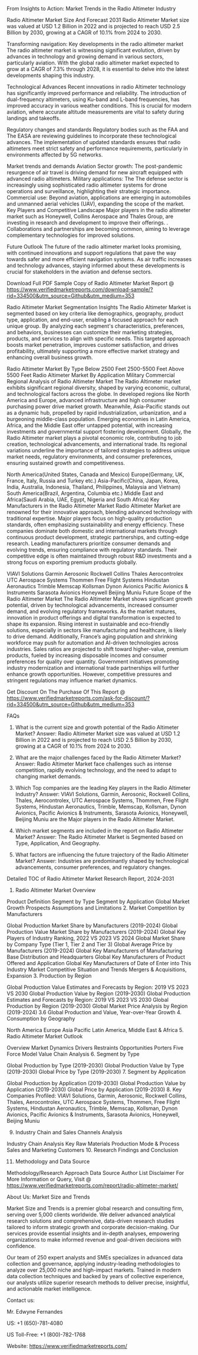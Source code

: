 From Insights to Action: Market Trends in the Radio Altimeter Industry


Radio Altimeter Market Size And Forecast 2031
Radio Altimeter Market size was valued at USD 1.2 Billion in 2022 and is projected to reach USD 2.5 Billion by 2030, growing at a CAGR of 10.1% from 2024 to 2030.

Transforming navigation: Key developments in the radio altimeter market
The radio altimeter market is witnessing significant evolution, driven by advances in technology and growing demand in various sectors, particularly aviation. With the global radio altimeter market expected to grow at a CAGR of 7.3% through 2028, it is essential to delve into the latest developments shaping this industry.

Technological Advances
Recent innovations in radio Altimeter technology has significantly improved performance and reliability. The introduction of dual-frequency altimeters, using Ku-band and L-band frequencies, has improved accuracy in various weather conditions. This is crucial for modern aviation, where accurate altitude measurements are vital to safety during landings and takeoffs.

Regulatory changes and standards
Regulatory bodies such as the FAA and The EASA are reviewing guidelines to incorporate these technological advances. The implementation of updated standards ensures that radio altimeters meet strict safety and performance requirements, particularly in environments affected by 5G networks.

Market trends and demands
Aviation Sector growth: The post-pandemic resurgence of air travel is driving demand for new aircraft equipped with advanced radio altimeters.
Military applications: The The defense sector is increasingly using sophisticated radio altimeter systems for drone operations and surveillance, highlighting their strategic importance.
Commercial use: Beyond aviation, applications are emerging in automobiles and unmanned aerial vehicles (UAV), expanding the scope of the market.
Key Players and Competitive Landscape
Major players in the radio altimeter market such as Honeywell, Collins Aerospace and Thales Group, are investing in research and development to improve their offerings. . Collaborations and partnerships are becoming common, aiming to leverage complementary technologies for improved solutions.

Future Outlook
The future of the radio altimeter market looks promising, with continued innovations and support regulations that pave the way towards safer and more efficient navigation systems. As air traffic increases and technology advances, staying informed about these developments is crucial for stakeholders in the aviation and defense sectors.

Download Full PDF Sample Copy of Radio Altimeter Market Report @ https://www.verifiedmarketreports.com/download-sample/?rid=334500&utm_source=Github&utm_medium=353

Radio Altimeter Market Segmentation Insights
The Radio Altimeter Market is segmented based on key criteria like demographics, geography, product type, application, and end-user, enabling a focused approach for each unique group. By analyzing each segment's characteristics, preferences, and behaviors, businesses can customize their marketing strategies, products, and services to align with specific needs. This targeted approach boosts market penetration, improves customer satisfaction, and drives profitability, ultimately supporting a more effective market strategy and enhancing overall business growth.

Radio Altimeter Market By Type
Below 2500 Feet
2500-5500 Feet
Above 5500 Feet
Radio Altimeter Market By Application
Military
Commercial
Regional Analysis of Radio Altimeter Market
The Radio Altimeter market exhibits significant regional diversity, shaped by varying economic, cultural, and technological factors across the globe. In developed regions like North America and Europe, advanced infrastructure and high consumer purchasing power drive market growth. Meanwhile, Asia-Pacific stands out as a dynamic hub, propelled by rapid industrialization, urbanization, and a burgeoning middle-class population. Emerging economies in Latin America, Africa, and the Middle East offer untapped potential, with increasing investments and governmental support fostering development. Globally, the Radio Altimeter market plays a pivotal economic role, contributing to job creation, technological advancements, and international trade. Its regional variations underline the importance of tailored strategies to address unique market needs, regulatory environments, and consumer preferences, ensuring sustained growth and competitiveness.

North America(United States, Canada and Mexico)
Europe(Germany, UK, France, Italy, Russia and Turkey etc.)
Asia-Pacific(China, Japan, Korea, India, Australia, Indonesia, Thailand, Philippines, Malaysia and Vietnam)
South America(Brazil, Argentina, Columbia etc.)
Middle East and Africa(Saudi Arabia, UAE, Egypt, Nigeria and South Africa)
Key Manufacturers in the Radio Altimeter Market
Radio Altimeter Market are renowned for their innovative approach, blending advanced technology with traditional expertise. Major players focus on high-quality production standards, often emphasizing sustainability and energy efficiency. These companies dominate both domestic and international markets through continuous product development, strategic partnerships, and cutting-edge research. Leading manufacturers prioritize consumer demands and evolving trends, ensuring compliance with regulatory standards. Their competitive edge is often maintained through robust R&D investments and a strong focus on exporting premium products globally.

VIAVI Solutions
Garmin
Aerosonic
Rockwell Collins
Thales
Aerocontrolex
UTC Aerospace Systems
Thommen
Free Flight Systems
Hindustan Aeronautics
Trimble
Memscap
Kollsman
Dynon Avionics
Pacific Avionics & Instruments
Sarasota Avionics
Honeywell
Beijing Muniu
Future Scope of the Radio Altimeter Market
The Radio Altimeter Market shows significant growth potential, driven by technological advancements, increased consumer demand, and evolving regulatory frameworks. As the market matures, innovation in product offerings and digital transformation is expected to shape its expansion. Rising interest in sustainable and eco-friendly solutions, especially in sectors like manufacturing and healthcare, is likely to drive demand. Additionally, France’s aging population and shrinking workforce may push for automation and AI-driven technologies across industries. Sales ratios are projected to shift toward higher-value, premium products, fueled by increasing disposable incomes and consumer preferences for quality over quantity. Government initiatives promoting industry modernization and international trade partnerships will further enhance growth opportunities. However, competitive pressures and stringent regulations may influence market dynamics.

Get Discount On The Purchase Of This Report @ https://www.verifiedmarketreports.com/ask-for-discount/?rid=334500&utm_source=Github&utm_medium=353

FAQs
1. What is the current size and growth potential of the Radio Altimeter Market?
Answer: Radio Altimeter Market size was valued at USD 1.2 Billion in 2022 and is projected to reach USD 2.5 Billion by 2030, growing at a CAGR of 10.1% from 2024 to 2030.

2. What are the major challenges faced by the Radio Altimeter Market?
Answer: Radio Altimeter Market face challenges such as intense competition, rapidly evolving technology, and the need to adapt to changing market demands.

3. Which Top companies are the leading Key players in the Radio Altimeter Industry?
Answer: VIAVI Solutions, Garmin, Aerosonic, Rockwell Collins, Thales, Aerocontrolex, UTC Aerospace Systems, Thommen, Free Flight Systems, Hindustan Aeronautics, Trimble, Memscap, Kollsman, Dynon Avionics, Pacific Avionics & Instruments, Sarasota Avionics, Honeywell, Beijing Muniu are the Major players in the Radio Altimeter Market.

4. Which market segments are included in the report on Radio Altimeter Market?
Answer: The Radio Altimeter Market is Segmented based on Type, Application, And Geography.

5. What factors are influencing the future trajectory of the Radio Altimeter Market?
Answer: Industries are predominantly shaped by technological advancements, consumer preferences, and regulatory changes.

Detailed TOC of Radio Altimeter Market Research Report, 2024-2031
1. Radio Altimeter Market Overview

Product Definition
Segment by Type
Segment by Application
Global Market Growth Prospects
Assumptions and Limitations
2. Market Competition by Manufacturers

Global Production Market Share by Manufacturers (2019-2024)
Global Production Value Market Share by Manufacturers (2019-2024)
Global Key Players of Industry Ranking, 2022 VS 2023 VS 2024
Global Market Share by Company Type (Tier 1, Tier 2 and Tier 3)
Global Average Price by Manufacturers (2019-2024)
Global Key Manufacturers of Manufacturing Base Distribution and Headquarters
Global Key Manufacturers of Product Offered and Application
Global Key Manufacturers of Date of Enter into This Industry
Market Competitive Situation and Trends
Mergers & Acquisitions, Expansion
3. Production by Region

Global Production Value Estimates and Forecasts by Region: 2019 VS 2023 VS 2030
Global Production Value by Region (2019-2030)
Global Production Estimates and Forecasts by Region: 2019 VS 2023 VS 2030
Global Production by Region (2019-2030)
Global Market Price Analysis by Region (2019-2024) 3.6 Global Production and Value, Year-over-Year Growth
4. Consumption by Geography

North America
Europe
Asia Pacific
Latin America, Middle East & Africa
5. Radio Altimeter Market Outlook

Overview
Market Dynamics
Drivers
Restraints
Opportunities
Porters Five Force Model
Value Chain Analysis 
6. Segment by Type

Global Production by Type (2019-2030)
Global Production Value by Type (2019-2030)
Global Price by Type (2019-2030)
7. Segment by Application

Global Production by Application (2019-2030)
Global Production Value by Application (2019-2030)
Global Price by Application (2019-2030)
8. Key Companies Profiled: VIAVI Solutions, Garmin, Aerosonic, Rockwell Collins, Thales, Aerocontrolex, UTC Aerospace Systems, Thommen, Free Flight Systems, Hindustan Aeronautics, Trimble, Memscap, Kollsman, Dynon Avionics, Pacific Avionics & Instruments, Sarasota Avionics, Honeywell, Beijing Muniu

9. Industry Chain and Sales Channels Analysis

Industry Chain Analysis
Key Raw Materials
Production Mode & Process
Sales and Marketing
Customers
10. Research Findings and Conclusion

11. Methodology and Data Source

Methodology/Research Approach
Data Source
Author List
Disclaimer
For More Information or Query, Visit @ https://www.verifiedmarketreports.com/report/radio-altimeter-market/

About Us: Market Size and Trends

Market Size and Trends is a premier global research and consulting firm, serving over 5,000 clients worldwide. We deliver advanced analytical research solutions and comprehensive, data-driven research studies tailored to inform strategic growth and corporate decision-making. Our services provide essential insights and in-depth analyses, empowering organizations to make informed revenue and goal-driven decisions with confidence.

Our team of 250 expert analysts and SMEs specializes in advanced data collection and governance, applying industry-leading methodologies to analyze over 25,000 niche and high-impact markets. Trained in modern data collection techniques and backed by years of collective experience, our analysts utilize superior research methods to deliver precise, insightful, and actionable market intelligence.

Contact us:

Mr. Edwyne Fernandes

US: +1 (650)-781-4080

US Toll-Free: +1 (800)-782-1768

Website: https://www.verifiedmarketreports.com/
